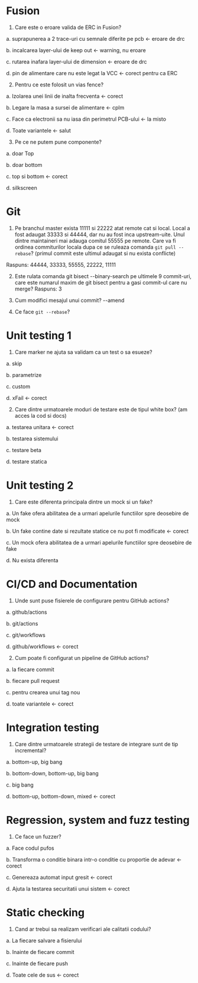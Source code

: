 # Fusion

1) Care este o eroare valida de ERC in Fusion?

a. suprapunerea a 2 trace-uri cu semnale diferite pe pcb <- eroare de drc

b. incalcarea layer-ului de keep out <- warning, nu eroare

c. rutarea inafara layer-ului de dimension <- eroare de drc

d. pin de alimentare care nu este legat la VCC <- corect pentru ca ERC

2) Pentru ce este folosit un vias fence?

a. Izolarea unei linii de inalta frecventa <- corect

b. Legare la masa a sursei de alimentare <- cplm

c. Face ca electronii sa nu iasa din perimetrul PCB-ului <- la misto

d. Toate variantele <- salut

3) Pe ce ne putem pune componente?

a. doar Top

b. doar bottom

c. top si bottom <- corect

d. silkscreen

# Git

1) Pe branchul master exista 11111 si 22222 atat remote cat si local. Local a fost adaugat 33333 si 44444, dar nu au fost inca upstream-uite.
Unul dintre maintaineri mai adauga comitul 55555 pe remote.
Care va fi ordinea commiturilor locala dupa ce se ruleaza comanda `git pull --rebase`? (primul commit este ultimul adaugat si nu exista conflicte)

Raspuns: 44444, 33333, 55555, 22222, 11111

2) Este rulata comanda git bisect --binary-search pe ultimele 9 commit-uri, care este numarul maxim de git bisect pentru a gasi commit-ul care nu merge?
Raspuns: 3

3) Cum modifici mesajul unui commit?
--amend

4) Ce face `git --rebase`?

# Unit testing 1

1) Care marker ne ajuta sa validam ca un test o sa esueze?

a. skip

b. parametrize

c. custom

d. xFail <- corect

2) Care dintre urmatoarele moduri de testare este de tipul white box? (am acces la cod si docs)

a. testarea unitara             <- corect

b. testarea sistemului

c. testare beta

d. testare statica

# Unit testing 2

1) Care este diferenta principala dintre un mock si un fake?

a. Un fake ofera abilitatea de a urmari apelurile functiilor spre deosebire de mock

b. Un fake contine date si rezultate statice ce nu pot fi modificate                    <- corect

c. Un mock ofera abilitatea de a urmari apelurile functiilor spre deosebire de fake

d. Nu exista diferenta

# CI/CD and Documentation

1) Unde sunt puse fisierele de configurare pentru GitHub actions?

a. github/actions

b. git/actions

c. git/workflows

d. github/workflows <- corect

2) Cum poate fi configurat un pipeline de GitHub actions?

a. la fiecare commit

b. fiecare pull request

c. pentru crearea unui tag nou

d. toate variantele <- corect

# Integration testing

1) Care dintre urmatoarele strategii de testare de integrare sunt de tip incremental?

a. bottom-up, big bang

b. bottom-down, bottom-up, big bang

c. big bang

d. bottom-up, bottom-down, mixed     <- corect

# Regression, system and fuzz testing

1) Ce face un fuzzer?

a. Face codul pufos

b. Transforma o conditie binara intr-o conditie cu proportie de adevar <- corect

c. Genereaza automat input gresit <- corect

d. Ajuta la testarea securitatii unui sistem <- corect

# Static checking

1) Cand ar trebui sa realizam verificari ale calitatii codului?

a. La fiecare salvare a fisierului

b. Inainte de fiecare commit

c. Inainte de fiecare push

d. Toate cele de sus <- corect
